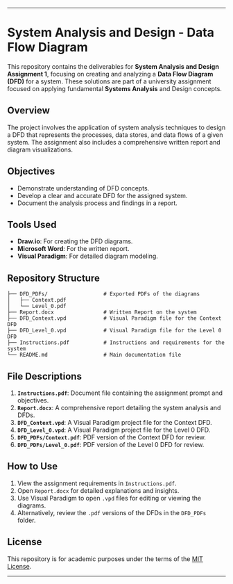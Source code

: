 
---

# System Analysis and Design - Data Flow Diagram

This repository contains the deliverables for **System Analysis and Design Assignment 1**, focusing on creating and analyzing a **Data Flow Diagram (DFD)** for a system. These solutions are part of a university assignment focused on applying fundamental **Systems Analysis** and Design concepts.

## Overview
The project involves the application of system analysis techniques to design a DFD that represents the processes, data stores, and data flows of a given system. The assignment also includes a comprehensive written report and diagram visualizations.

## Objectives
- Demonstrate understanding of DFD concepts.
- Develop a clear and accurate DFD for the assigned system.
- Document the analysis process and findings in a report.

## Tools Used
- **Draw.io**: For creating the DFD diagrams.
- **Microsoft Word**: For the written report.
- **Visual Paradigm**: For detailed diagram modeling.

## Repository Structure
```plaintext
├── DFD_PDFs/                  # Exported PDFs of the diagrams
│   ├── Context.pdf            
│   └── Level_0.pdf            
├── Report.docx                # Written Report on the system
├── DFD_Context.vpd            # Visual Paradigm file for the Context DFD
├── DFD_Level_0.vpd            # Visual Paradigm file for the Level 0 DFD
├── Instructions.pdf           # Instructions and requirements for the system
└── README.md                  # Main documentation file
```

## File Descriptions
1. **`Instructions.pdf`**: Document file containing the assignment prompt and objectives.
2. **`Report.docx`**: A comprehensive report detailing the system analysis and DFDs.
3. **`DFD_Context.vpd`**: A Visual Paradigm project file for the Context DFD.
4. **`DFD_Level_0.vpd`**: A Visual Paradigm project file for the Level 0 DFD.
5. **`DFD_PDFs/Context.pdf`**: PDF version of the Context DFD for review.
6. **`DFD_PDFs/Level_0.pdf`**: PDF version of the Level 0 DFD for review.

## How to Use
1. View the assignment requirements in `Instructions.pdf`.
2. Open `Report.docx` for detailed explanations and insights.
3. Use Visual Paradigm to open `.vpd` files for editing or viewing the diagrams.
4. Alternatively, review the `.pdf` versions of the DFDs in the `DFD_PDFs` folder.

## License
This repository is for academic purposes under the terms of the [MIT License](LICENSE).

---
